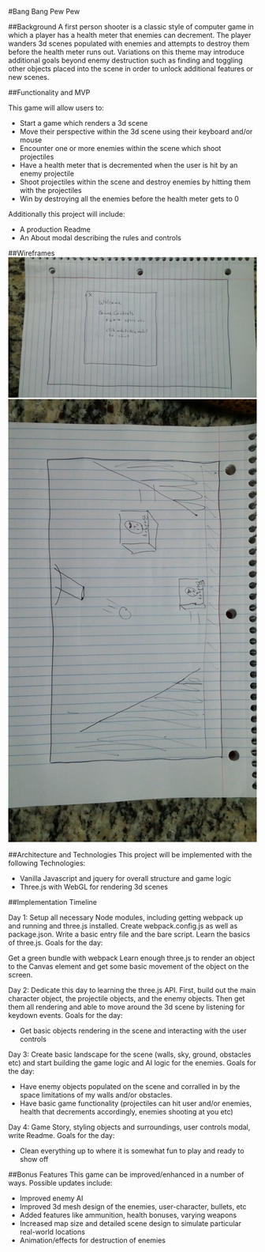 #Bang Bang Pew Pew

##Background
A first person shooter is a classic style of computer game in which a player has a health meter that enemies can decrement. The player wanders 3d scenes populated with enemies and attempts to destroy them before the health meter runs out. Variations on this theme may introduce additional goals beyond enemy destruction such as finding and toggling other objects placed into the scene in order to unlock additional features or new scenes.

##Functionality and MVP

This game will allow users to:
- Start a game which renders a 3d scene
- Move their perspective within the 3d scene using their keyboard and/or mouse
- Encounter one or more enemies within the scene which shoot projectiles
- Have a health meter that is decremented when the user is hit by an enemy projectile
- Shoot projectiles within the scene and destroy enemies by hitting them with the projectiles
- Win by destroying all the enemies before the health meter gets to 0

Additionally this project will include:
- A production Readme
- An About modal describing the rules and controls

##Wireframes
![Intro](./assets/images/wf2.jpg)
![Game](./assets/images/wf1.jpg)

##Architecture and Technologies
This project will be implemented with the following Technologies:
- Vanilla Javascript and jquery for overall structure and game logic
- Three.js with WebGL for rendering 3d scenes

##Implementation Timeline

Day 1: Setup all necessary Node modules, including getting webpack up and running and three.js installed. Create webpack.config.js as well as package.json. Write a basic entry file and the bare script. Learn the basics of three.js. Goals for the day:

Get a green bundle with webpack
Learn enough three.js to render an object to the Canvas element and get some basic movement of the object on the screen.

Day 2: Dedicate this day to learning the three.js API. First, build out the main character object, the projectile objects, and the enemy objects. Then get them all rendering and able to move around the 3d scene by listening for keydown events. Goals for the day:
- Get basic objects rendering in the scene and interacting with the user controls

Day 3: Create basic landscape for the scene (walls, sky, ground, obstacles etc) and start building the game logic and AI logic for the enemies. Goals for the day:
- Have enemy objects populated on the scene and corralled in by the space limitations of my walls and/or obstacles.
- Have basic game functionality (projectiles can hit user and/or enemies, health that decrements accordingly, enemies shooting at you etc)

Day 4: Game Story, styling objects and surroundings, user controls modal, write Readme. Goals for the day:
- Clean everything up to where it is somewhat fun to play and ready to show off


##Bonus Features
This game can be improved/enhanced in a number of ways. Possible updates include:
- Improved enemy AI
- Improved 3d mesh design of the enemies, user-character, bullets, etc
- Added features like ammunition, health bonuses, varying weapons
- Increased map size and detailed scene design to simulate particular real-world locations
- Animation/effects for destruction of enemies
